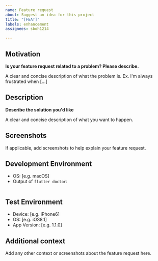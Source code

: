 ```yaml
---
name: Feature request
about: Suggest an idea for this project
title: "[FEAT]"
labels: enhancement
assignees: sboh1214

---
```


## Motivation

**Is your feature request related to a problem? Please describe.**

A clear and concise description of what the problem is. Ex. I'm always frustrated when [...]

## Description

**Describe the solution you'd like**

A clear and concise description of what you want to happen.

## Screenshots
If applicable, add screenshots to help explain your feature request.

## Development Environment
 - OS: [e.g. macOS]
 - Output of ```flutter doctor```: 
```
```

## Test Environment
 - Device: [e.g. iPhone6]
 - OS: [e.g. iOS8.1]
 - App Version: [e.g. 1.1.0]

## Additional context

Add any other context or screenshots about the feature request here.
